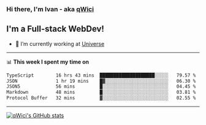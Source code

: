 ### Hi there, I'm Ivan - aka [qWici][website]

## I'm a Full-stack WebDev!
- 🔭 I’m currently working at [Universe][universe]

---

📊 **This week I spent my time on**
<!--START_SECTION:waka-->

```txt
TypeScript        16 hrs 43 mins  ████████████████████░░░░░   79.57 %
JSON              1 hr 19 mins    █▓░░░░░░░░░░░░░░░░░░░░░░░   06.30 %
JSON5             56 mins         █░░░░░░░░░░░░░░░░░░░░░░░░   04.45 %
Markdown          48 mins         █░░░░░░░░░░░░░░░░░░░░░░░░   03.81 %
Protocol Buffer   32 mins         ▓░░░░░░░░░░░░░░░░░░░░░░░░   02.55 %
```

<!--END_SECTION:waka-->

---

[![qWici's GitHub stats](https://github-readme-stats.vercel.app/api?username=qWici)](https://github.com/qWici/github-readme-stats)

[website]: https://devkucher.com
[twitter]: https://twitter.com/KucherDev
[linkedin]: https://www.linkedin.com/in/ivankucher
[universe]: https://universeapps.limited
